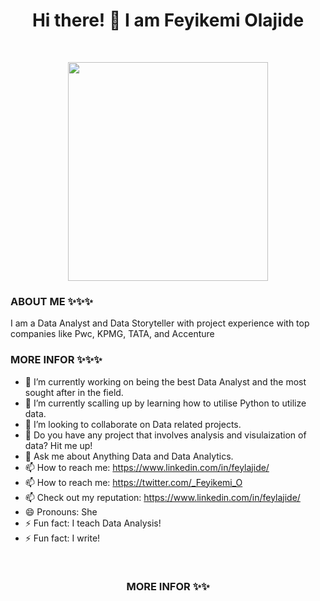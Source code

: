 <h1 align="center">Hi there! 👋 I am Feyikemi Olajide</h1>

<br />
 
 <p align = "center">
<img width="320" height="350" src = "https://www.pexels.com/photo/person-using-a-laptop-3183131/">
 </p>


<h3>ABOUT ME ✨✨✨</h3> 
I am a Data Analyst and Data Storyteller with project experience with top companies like Pwc, KPMG, TATA, and Accenture

<h3><b>MORE INFOR ✨✨✨</b></h3>

- 🔭 I’m currently working on being the best Data Analyst and the most sought after in the field. 
- 🌱 I’m currently scalling up by learning how to utilise Python to utilize data. 
- 👯 I’m looking to collaborate on Data related projects.
- 🤔 Do you have any project that involves analysis and visulaization of data? Hit me up!
- 💬 Ask me about Anything Data and Data Analytics.
- 📫 How to reach me: https://www.linkedin.com/in/feylajide/
- 📫 How to reach me: https://twitter.com/_Feyikemi_O
- 📫 Check out my reputation: https://www.linkedin.com/in/feylajide/
- 😄 Pronouns: She
- ⚡ Fun fact: I teach Data Analysis!
- ⚡ Fun fact: I write!


<br />




<h3 align="center">MORE INFOR ✨✨</h1> 



